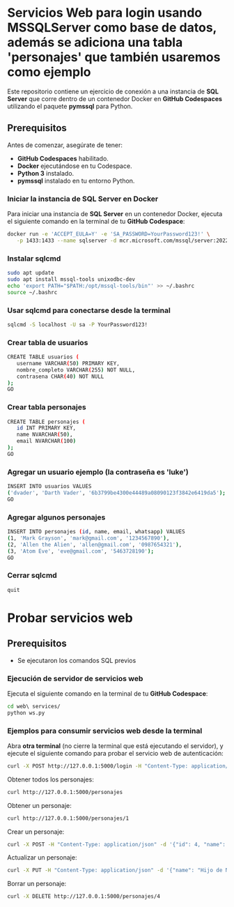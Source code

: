 # Servicios Web para login usando MSSQLServer como base de datos, además se adiciona una tabla 'personajes' que también usaremos como ejemplo

Este repositorio contiene un ejercicio de conexión a una instancia de **SQL Server** que corre dentro de un contenedor Docker en **GitHub Codespaces** utilizando el paquete **pymssql** para Python.

## Prerequisitos

Antes de comenzar, asegúrate de tener:

- **GitHub Codespaces** habilitado.
- **Docker** ejecutándose en tu Codespace.
- **Python 3** instalado.
- **pymssql** instalado en tu entorno Python.

### Iniciar la instancia de SQL Server en Docker

Para iniciar una instancia de **SQL Server** en un contenedor Docker, ejecuta el siguiente comando en la terminal de tu **GitHub Codespace**:

```sh
docker run -e 'ACCEPT_EULA=Y' -e 'SA_PASSWORD=YourPassword123!' \
   -p 1433:1433 --name sqlserver -d mcr.microsoft.com/mssql/server:2022-latest
```

### Instalar sqlcmd
```sh
sudo apt update
sudo apt install mssql-tools unixodbc-dev
echo 'export PATH="$PATH:/opt/mssql-tools/bin"' >> ~/.bashrc
source ~/.bashrc
```

### Usar sqlcmd para conectarse desde la terminal
```sh
sqlcmd -S localhost -U sa -P YourPassword123!
```

### Crear tabla de usuarios
```sh
CREATE TABLE usuarios (
   username VARCHAR(50) PRIMARY KEY,
   nombre_completo VARCHAR(255) NOT NULL,
   contrasena CHAR(40) NOT NULL
);
GO
```
### Crear tabla personajes
```sh
CREATE TABLE personajes (
   id INT PRIMARY KEY,
   name NVARCHAR(50),
   email NVARCHAR(100)
);
GO
```

### Agregar un usuario ejemplo (la contraseña es 'luke')
```sh
INSERT INTO usuarios VALUES 
('dvader', 'Darth Vader', '6b3799be4300e44489a08090123f3842e6419da5');
GO
```

### Agregar algunos personajes
```sh
INSERT INTO personajes (id, name, email, whatsapp) VALUES
(1, 'Mark Grayson', 'mark@gmail.com', '1234567890'),
(2, 'Allen the Alien', 'allen@gmail.com', '0987654321'),
(3, 'Atom Eve', 'eve@gmail.com', '5463728190');
GO
```

### Cerrar sqlcmd
```sh
quit
```

# Probar servicios web

## Prerequisitos

- Se ejecutaron los comandos SQL previos


### Ejecución de servidor de servicios web

Ejecuta el siguiente comando en la terminal de tu **GitHub Codespace**:

```sh
cd web\ services/
python ws.py

```
### Ejemplos para consumir servicios web desde la terminal

Abra **otra terminal**  (no cierre la terminal que está ejecutando el servidor), y ejecute el siguiente comando para probar el servicio web de autenticación:
```sh
curl -X POST http://127.0.0.1:5000/login -H "Content-Type: application/json" -d '{"username": "dvader", "password": "luke"}'
```

Obtener todos los personajes:
```sh
curl http://127.0.0.1:5000/personajes
```

Obtener un personaje:
```sh
curl http://127.0.0.1:5000/personajes/1
```

Crear un personaje:
```sh
curl -X POST -H "Content-Type: application/json" -d '{"id": 4, "name": "Oliver Grayson", "email": "oliver@gmail.com"}' http://127.0.0.1:5000/personajes
```

Actualizar un personaje:
```sh
curl -X PUT -H "Content-Type: application/json" -d '{"name": "Hijo de Nolan", "email": "oliver@gmail.com"}' http://127.0.0.1:5000/personajes/4
```

Borrar un personaje:
```sh
curl -X DELETE http://127.0.0.1:5000/personajes/4
```
